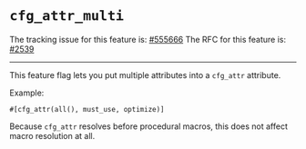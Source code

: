 # `cfg_attr_multi`

The tracking issue for this feature is: [#555666]
The RFC for this feature is: [#2539]

[#555666]: https://github.com/rust-lang/rust/issues/555666
[#2539]: https://github.com/rust-lang/rfcs/pull/2539

------------------------

This feature flag lets you put multiple attributes into a `cfg_attr` attribute.

Example:

```rust,ignore
#[cfg_attr(all(), must_use, optimize)]
```

Because `cfg_attr` resolves before procedural macros, this does not affect
macro resolution at all.